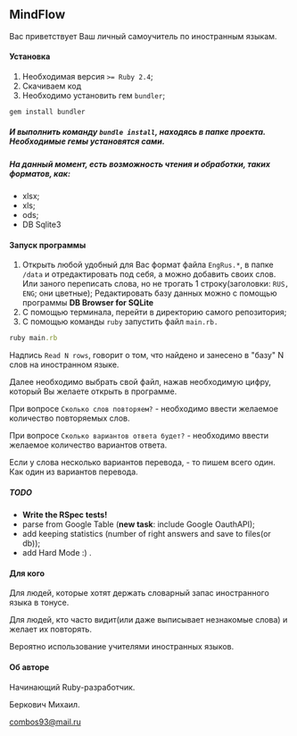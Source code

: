 ## MindFlow

Вас приветствует Ваш личный самоучитель по иностранным языкам.

#### Установка
1) Необходимая версия `>= Ruby 2.4`;
2) Скачиваем код
3) Необходимо установить гем `bundler`;

```rb
gem install bundler
```

##### И выполнить команду `bundle install`, находясь в папке проекта. Необходимые гемы установятся сами.

##### На данный момент, есть возможность чтения и обработки, таких форматов, как:
* xlsx;
* xls;
* ods;
* DB Sqlite3


#### Запуск программы
1) Открыть любой удобный для Вас формат файла `EngRus.*`, в папке `/data` и отредактировать под себя, а можно 
добавить 
своих слов. Или заного переписать слова, но не трогать 1 строку(заголовки: `RUS, ENG`; они цветные);
Редактировать базу данных можно с помощью программы **DB Browser for SQLite**
2) С помощью терминала, перейти в директорию самого репозитория;
3) С помощью команды `ruby` запустить файл `main.rb.`

```rb
ruby main.rb
```

Надпись `Read N rows`, говорит о том, что найдено и занесено в "базу" N слов на иностранном языке.

Далее необходимо выбрать свой файл, нажав необходимую цифру, который Вы желаете открыть в программе.

При вопросе `Сколько слов повторяем?` - необходимо ввести желаемое количество повторяемых слов.

При вопросе `Сколько вариантов ответа будет?` - необходимо ввести желаемое количество вариантов ответа.

Если у слова несколько вариантов перевода, - то пишем всего один. Как один из вариантов перевода.

##### TODO

* **Write the RSpec tests!**
* parse from Google Table (**new task**: include Google OauthAPI);
* add keeping statistics (number of right answers and save to files(or db));
* add Hard Mode :) .

#### Для кого
Для людей, которые хотят держать словарный запас иностранного языка в тонусе.

Для людей, кто часто видит(или даже выписывает незнакомые слова) и желает их повторять.

Вероятно использование учителями иностранных языков.

#### Об авторе
Начинающий Ruby-разработчик.

Беркович Михаил.

combos93@mail.ru